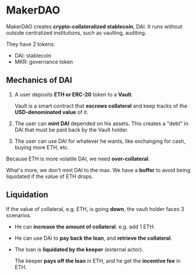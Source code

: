 # MakerDAO

MakerDAO creates **crypto-collateralized stablecoin**, DAI. It runs without outside centralized institutions, such as vaulting, auditing.

They have 2 tokens:

- DAI: stablecoin
- MKR: governance token

## Mechanics of DAI

1. A user deposits **ETH or ERC-20** token to a **Vault**.

   Vault is a smart contract that **escrows collateral** and keep tracks of the **USD-denominated value** of it.

2. The user can **mint DAI** depended on his assets. This creates a "debt" in DAI that must be paid back by the Vault holder.

3. The user can use DAI for whatever he wants, like exchanging for cash, buying more ETH, etc.

Because ETH is more volatile DAI, we need **over-collateral**.

What's more, we don't mint DAI to the max. We have a **buffer** to avoid being liquidated if the value of ETH drops.

## Liquidation

If the value of collateral, e.g. ETH, is going **down**, the vault holder faces 3 scenarios.

- He can **increase the amount of collateral**. e.g. add 1 ETH.
- He can use DAI to **pay back the loan**, and **retrieve the collateral**.
- The loan is **liquidated by the keeper** (external actor).

  The keeper **pays off the loan** in ETH, and he get the **incentive fee** in ETH.
